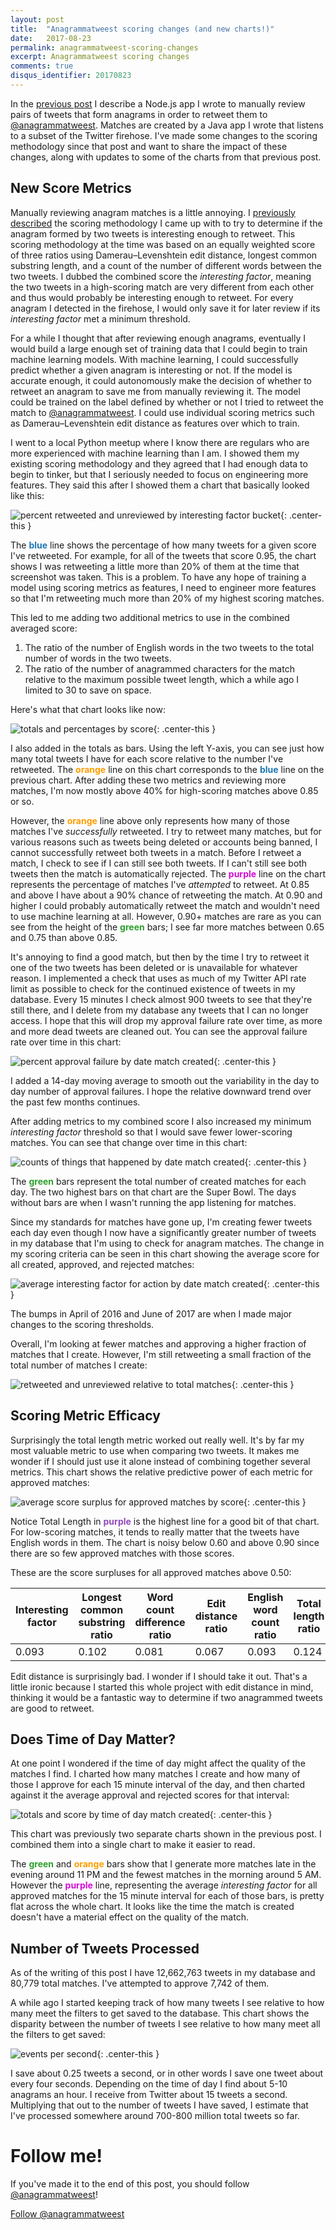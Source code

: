```yaml
---
layout: post
title:  "Anagrammatweest scoring changes (and new charts!)"
date:   2017-08-23
permalink: anagrammatweest-scoring-changes
excerpt: Anagrammatweest scoring changes
comments: true
disqus_identifier: 20170823
---
```


In the [previous post](/building-twitter-bot-to-retweet-anagrams) I describe a Node.js app I wrote to manually review pairs of tweets that form anagrams in order to retweet them to [@anagrammatweest](https://twitter.com/anagrammatweest). Matches are created by a Java app I wrote that listens to a subset of the Twitter firehose. I've made some changes to the scoring methodology since that post and want to share the impact of these changes, along with updates to some of the charts from that previous post.

## New Score Metrics

Manually reviewing anagram matches is a little annoying. I [previously described](/finding-anagrams-on-twitter) the scoring methodology I came up with to try to determine if the anagram formed by two tweets is interesting enough to retweet. This scoring methodology at the time was based on an equally weighted score of three ratios using Damerau–Levenshtein edit distance, longest common substring length, and a count of the number of different words between the two tweets. I dubbed the combined score the _interesting factor_, meaning the two tweets in a high-scoring match are very different from each other and thus would probably be interesting enough to retweet. For every anagram I detected in the firehose, I would only save it for later review if its _interesting factor_ met a minimum threshold.

For a while I thought that after reviewing enough anagrams, eventually I would build a large enough set of training data that I could begin to train machine learning models. With machine learning, I could successfully predict whether a given anagram is interesting or not. If the model is accurate enough, it could autonomously make the decision of whether to retweet an anagram to save me from manually reviewing it. The model could be trained on the label defined by whether or not I tried to retweet the match to [@anagrammatweest](https://twitter.com/anagrammatweest). I could use individual scoring metrics such as Damerau–Levenshtein edit distance as features over which to train.

I went to a local Python meetup where I know there are regulars who are more experienced with machine learning than I am. I showed them my existing scoring methodology and they agreed that I had enough data to begin to tinker, but that I seriously needed to focus on engineering more features. They said this after I showed them a chart that basically looked like this:

![percent retweeted and unreviewed by interesting factor bucket](/assets/anagrammatweestupdate/percent_retweeted_and_unreviewed.png){: .center-this }

The <span style="color:#1F77B4">**blue**</span> line shows the percentage of how many tweets for a given score I've retweeted. For example, for all of the tweets that score 0.95, the chart shows I was retweeting a little more than 20% of them at the time that screenshot was taken. This is a problem. To have any hope of training a model using scoring metrics as features, I need to engineer more features so that I'm retweeting much more than 20% of my highest scoring matches.

This led to me adding two additional metrics to use in the combined averaged score:

1. The ratio of the number of English words in the two tweets to the total number of words in the two tweets.
2. The ratio of the number of anagrammed characters for the match relative to the maximum possible tweet length, which a while ago I limited to 30 to save on space.

Here's what that chart looks like now:

![totals and percentages by score](/assets/anagrammatweestupdate/totals_and_percentages_by_score.png){: .center-this }

I also added in the totals as bars. Using the left Y-axis, you can see just how many total tweets I have for each score relative to the number I've retweeted. The <span style="color:#FF9D00">**orange**</span> line on this chart corresponds to the <span style="color:#1F77B4">**blue**</span> line on the previous chart. After adding these two metrics and reviewing more matches, I'm now mostly above 40% for high-scoring matches above 0.85 or so. 

However, the <span style="color:#FF9D00">**orange**</span> line above only represents how many of those matches I've _successfully_ retweeted. I try to retweet many matches, but for various reasons such as tweets being deleted or accounts being banned, I cannot successfully retweet both tweets in a match. Before I retweet a match, I check to see if I can still see both tweets. If I can't still see both tweets then the match is automatically rejected. The <span style="color:#d30dd6">**purple**</span> line on the chart represents the percentage of matches I've _attempted_ to retweet. At 0.85 and above I have about a 90% chance of retweeting the match. At 0.90 and higher I could probably automatically retweet the match and wouldn't need to use machine learning at all. However, 0.90+ matches are rare as you can see from the height of the <span style="color:#2CA02C">**green**</span> bars; I see far more matches between 0.65 and 0.75 than above 0.85. 

It's annoying to find a good match, but then by the time I try to retweet it one of the two tweets has been deleted or is unavailable for whatever reason. I implemented a check that uses as much of my Twitter API rate limit as possible to check for the continued existence of tweets in my database. Every 15 minutes I check almost 900 tweets to see that they're still there, and I delete from my database any tweets that I can no longer access. I hope that this will drop my approval failure rate over time, as more and more dead tweets are cleaned out. You can see the approval failure rate over time in this chart:

![percent approval failure by date match created](/assets/anagrammatweestupdate/percent_approval_failure_by_date_match_created.png){: .center-this }

I added a 14-day moving average to smooth out the variability in the day to day number of approval failures. I hope the relative downward trend over the past few months continues.

After adding metrics to my combined score I also increased my minimum _interesting factor_ threshold so that I would save fewer lower-scoring matches. You can see that change over time in this chart: 

![counts of things that happened by date match created](/assets/anagrammatweestupdate/counts_of_things_that_happened_by_date_match_created.png){: .center-this }

The <span style="color:#2CA02C">**green**</span> bars represent the total number of created matches for each day. The two highest bars on that chart are the Super Bowl. The days without bars are when I wasn't running the app listening for matches.

Since my standards for matches have gone up, I'm creating fewer tweets each day even though I now have a significantly greater number of tweets in my database that I'm using to check for anagram matches. The change in my scoring criteria can be seen in this chart showing the average score for all created, approved, and rejected matches:

![average interesting factor for action by date match created](/assets/anagrammatweestupdate/average_interesting_factor_for_action_by_date_match_created.png){: .center-this }

The bumps in April of 2016 and June of 2017 are when I made major changes to the scoring thresholds.

Overall, I'm looking at fewer matches and approving a higher fraction of matches that I create. However, I'm still retweeting a small fraction of the total number of matches I create:

![retweeted and unreviewed relative to total matches](/assets/anagrammatweestupdate/retweeted_and_unreviewed_relative_to_total_matches.png){: .center-this }

## Scoring Metric Efficacy

Surprisingly the total length metric worked out really well. It's by far my most valuable metric to use when comparing two tweets. It makes me wonder if I should just use it alone instead of combining together several metrics. This chart shows the relative predictive power of each metric for approved matches:

![average score surplus for approved matches by score](/assets/anagrammatweestupdate/average_score_surplus_for_approved_matches_by_score.png){: .center-this }

Notice Total Length in <span style="color:#9349BA">**purple**</span> is the highest line for a good bit of that chart. For low-scoring matches, it tends to really matter that the tweets have English words in them. The chart is noisy below 0.60 and above 0.90 since there are so few approved matches with those scores.

These are the score surpluses for all approved matches above 0.50:

| Interesting factor | Longest common substring ratio | Word count difference ratio | Edit distance ratio | English word count ratio | Total length ratio |
|--------------------|--------------------------------|-----------------------------|---------------------|--------------------------|--------------------|
| 0.093              | 0.102                          | 0.081                       | 0.067               | 0.093                    | 0.124              |

Edit distance is surprisingly bad. I wonder if I should take it out. That's a little ironic because I started this whole project with edit distance in mind, thinking it would be a fantastic way to determine if two anagrammed tweets are good to retweet.

## Does Time of Day Matter?

At one point I wondered if the time of day might affect the quality of the matches I find. I charted how many matches I create and how many of those I approve for each 15 minute interval of the day, and then charted against it the average approval and rejected scores for that interval:

![totals and score by time of day match created](/assets/anagrammatweestupdate/totals_and_score_by_time_of_day_match_created.png){: .center-this }

This chart was previously two separate charts shown in the previous post. I combined them into a single chart to make it easier to read.

The <span style="color:#2CA02C">**green**</span> and <span style="color:#FF9D00">**orange**</span> bars show that I generate more matches late in the evening around 11 PM and the fewest matches in the morning around 5 AM. However the <span style="color:#d30dd6">**purple**</span> line, representing the average _interesting factor_ for all approved matches for the 15 minute interval for each of those bars, is pretty flat across the whole chart. It looks like the time the match is created doesn't have a material effect on the quality of the match.

## Number of Tweets Processed

As of the writing of this post I have 12,662,763 tweets in my database and 80,779 total matches. I've attempted to approve 7,742 of them.

A while ago I started keeping track of how many tweets I see relative to how many meet the filters to get saved to the database. This chart shows the disparity between the number of tweets I see relative to how many meet all the filters to get saved:

![events per second](/assets/anagrammatweestupdate/events_per_second.png){: .center-this }

I save about 0.25 tweets a second, or in other words I save one tweet about every four seconds. Depending on the time of day I find about 5-10 anagrams an hour. I receive from Twitter about 15 tweets a second. Multiplying that out to the number of tweets I have saved, I estimate that I've processed somewhere around 700-800 million total tweets so far.

# Follow me!

If you've made it to the end of this post, you should follow [@anagrammatweest](https://twitter.com/anagrammatweest)!

<a href="https://twitter.com/anagrammatweest" class="twitter-follow-button" data-size="large" data-show-count="false">Follow @anagrammatweest</a><script async src="//platform.twitter.com/widgets.js" charset="utf-8"></script>
